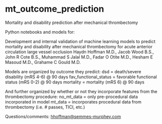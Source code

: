 # mt_outcome_prediction
Mortality and disability prediction after mechanical thrombectomy

Python notebooks and models for:

Development and internal validation of machine learning models to predict mortality and disability after mechanical thrombectomy for acute anterior circulation large vessel occlusion
Haydn Hoffman M.D., Jacob Wood B.S., John R Cote B.S., Muhammad S Jalal M.D., Fadar O Otite M.D., Hesham E Masoud M.D., Grahame C Gould M.D.


Models are organized by outcome they predict:
dsd = death/severe disability (mRS 4-6) @ 90 days
fav_functional_status = favorable functional status (mRS 0-2) @ 90 days
mortality = mortality (mRS 6) @ 90 days

And further organized by whether or not they incorporate features from the thrombectomy procedure:
no_mt_data = only pre-procedural data incorporated in model
mt_data = incorporates procedural data from thrombectomy (i.e. # passes, TICI, etc.)

Questions/comments:
hhoffman@semmes-murphey.com
